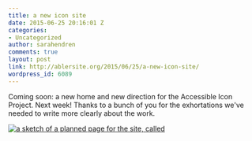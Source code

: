```yaml
---
title: a new icon site
date: 2015-06-25 20:16:01 Z
categories:
- Uncategorized
author: sarahendren
comments: true
layout: post
link: http://ablersite.org/2015/06/25/a-new-icon-site/
wordpress_id: 6089
---
```


Coming soon: a new home and new direction for the Accessible Icon Project. Next week! Thanks to a bunch of you for the exhortations we've needed to write more clearly about the work.  

[![a sketch of a planned page for the site, called ](https://ablersite.files.wordpress.com/2015/06/img_8838.jpg)](https://ablersite.files.wordpress.com/2015/06/img_8838.jpg)
